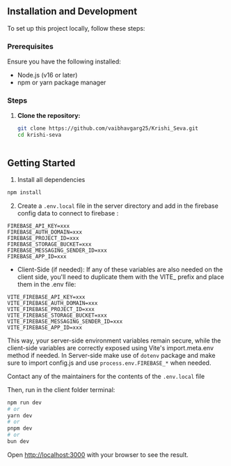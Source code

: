 ## Installation and Development

To set up this project locally, follow these steps:

### Prerequisites

Ensure you have the following installed:

- Node.js (v16 or later)
- npm or yarn package manager

### Steps

1. **Clone the repository:**
   ```bash
   git clone https://github.com/vaibhavgarg25/Krishi_Seva.git
   cd krishi-seva



## Getting Started

1. Install all dependencies
```bash
npm install
```

2. Create a `.env.local` file in the server directory and add in the firebase config data to connect to firebase : 
```
FIREBASE_API_KEY=xxx
FIREBASE_AUTH_DOMAIN=xxx
FIREBASE_PROJECT_ID=xxx
FIREBASE_STORAGE_BUCKET=xxx
FIREBASE_MESSAGING_SENDER_ID=xxx
FIREBASE_APP_ID=xxx

```
- Client-Side (if needed): If any of these variables are also needed on the client side, you'll need to duplicate them with the VITE_ prefix and place them in the .env file:
```
VITE_FIREBASE_API_KEY=xxx
VITE_FIREBASE_AUTH_DOMAIN=xxx
VITE_FIREBASE_PROJECT_ID=xxx
VITE_FIREBASE_STORAGE_BUCKET=xxx
VITE_FIREBASE_MESSAGING_SENDER_ID=xxx
VITE_FIREBASE_APP_ID=xxx
```
This way, your server-side environment variables remain secure, while the client-side variables are correctly exposed using Vite's import.meta.env method if needed.
In Server-side make use of `dotenv` package and make sure to import config.js and use `process.env.FIREBASE_*` when needed.

Contact any of the maintainers for the contents of the `.env.local` file

Then, run in the client folder terminal:

```bash
npm run dev
# or
yarn dev
# or
pnpm dev
# or
bun dev
```

Open [http://localhost:3000](http://localhost:3000) with your browser to see the result.
